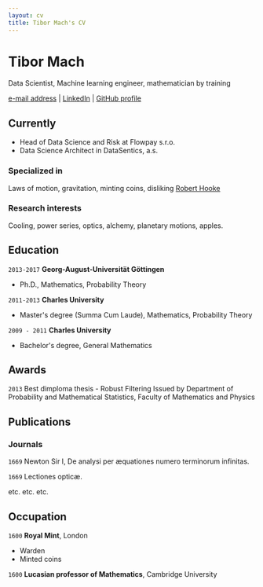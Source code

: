 ```yaml
---
layout: cv
title: Tibor Mach's CV
---
```

# Tibor Mach
Data Scientist, Machine learning engineer, mathematician by training
<div id="links">
<a href="tibor.mach@pm.me">e-mail address</a>
| <a href="https://cz.linkedin.com/in/tibor-mach">LinkedIn</a>
| <a href="https://github.com/tibor-mach">GitHub profile</a>
</div>


## Currently

- Head of Data Science and Risk at Flowpay s.r.o.
- Data Science Architect in DataSentics, a.s.

### Specialized in

Laws of motion, gravitation, minting coins, disliking [Robert Hooke](http://en.wikipedia.org/wiki/Robert_Hooke)


### Research interests

Cooling, power series, optics, alchemy, planetary motions, apples.


## Education

`2013-2017`
__Georg-August-Universität Göttingen__

- Ph.D., Mathematics, Probability Theory

`2011-2013`
__Charles University__

- Master's degree (Summa Cum Laude), Mathematics, Probability Theory

`2009 - 2011`
__Charles University__

- Bachelor's degree, General Mathematics



## Awards

`2013`
 Best dimploma thesis - Robust Filtering
Issued by Department of Probability and Mathematical Statistics, Faculty of Mathematics and Physics




## Publications

<!-- A list is also available [online](http://scholar.google.co.uk/citations?user=LTOTl0YAAAAJ) -->

### Journals

`1669`
Newton Sir I, De analysi per æquationes numero terminorum infinitas. 

`1669`
Lectiones opticæ.

etc. etc. etc.

## Occupation

`1600`
__Royal Mint__, London

- Warden
- Minted coins

`1600`
__Lucasian professor of Mathematics__, Cambridge University



<!-- ### Footer

Last updated: October 2022 -->



